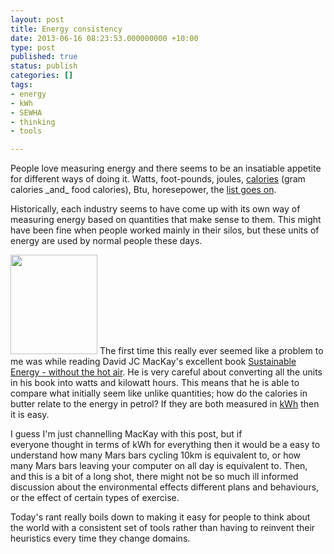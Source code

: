 ```yaml
---
layout: post
title: Energy consistency
date: 2013-06-16 08:23:53.000000000 +10:00
type: post
published: true
status: publish
categories: []
tags:
- energy
- kWh
- SEWHA
- thinking
- tools

---
```

<p>People love measuring energy and there seems to be an insatiable appetite for different ways of doing it. Watts, foot-pounds, joules, <a href="http://en.wikipedia.org/wiki/Calorie">calories</a> (gram calories _and_ food calories), Btu, horesepower, the <a href="http://en.wikipedia.org/wiki/Units_of_energy#Other_units_of_energy">list goes on</a>.</p>
<p>Historically, each industry seems to have come up with its own way of measuring energy based on quantities that make sense to them. This might have been fine when people worked mainly in their silos, but these units of energy are used by normal people these days.</p>
<p><img class="alignleft" alt="" src="{{ site.baseurl }}/assets/NewCover09d-2.png" width="139" height="159" /> The first time this really ever seemed like a problem to me was while reading David JC MacKay's excellent book <a href="http://www.withouthotair.com/">Sustainable Energy - without the hot air</a>. He is very careful about converting all the units in his book into watts and kilowatt hours. This means that he is able to compare what initially seem like unlike quantities; how do the calories in butter relate to the energy in petrol? If they are both measured in <a href="http://en.wikipedia.org/wiki/Kilowatt_hour">kWh</a> then it is easy.</p>
<p>I guess I'm just channelling MacKay with this post, but if everyone thought in terms of kWh for everything then it would be a easy to understand how many Mars bars cycling 10km is equivalent to, or how many Mars bars leaving your computer on all day is equivalent to. Then, and this is a bit of a long shot, there might not be so much ill informed discussion about the environmental effects different plans and behaviours, or the effect of certain types of exercise.</p>
<p>Today's rant really boils down to making it easy for people to think about the world with a consistent set of tools rather than having to reinvent their heuristics every time they change domains.</p>

